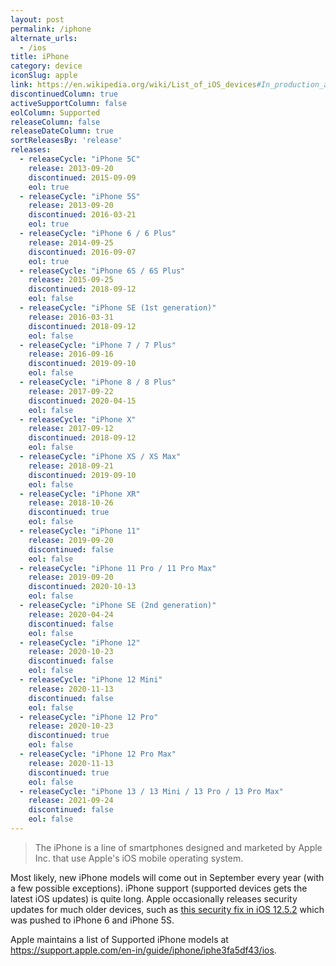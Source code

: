 ```yaml
---
layout: post
permalink: /iphone
alternate_urls:
  - /ios
title: iPhone
category: device
iconSlug: apple
link: https://en.wikipedia.org/wiki/List_of_iOS_devices#In_production_and_supported
discontinuedColumn: true
activeSupportColumn: false
eolColumn: Supported
releaseColumn: false
releaseDateColumn: true
sortReleasesBy: 'release'
releases:
  - releaseCycle: "iPhone 5C"
    release: 2013-09-20
    discontinued: 2015-09-09
    eol: true
  - releaseCycle: "iPhone 5S"
    release: 2013-09-20
    discontinued: 2016-03-21
    eol: true
  - releaseCycle: "iPhone 6 / 6 Plus"
    release: 2014-09-25
    discontinued: 2016-09-07
    eol: true
  - releaseCycle: "iPhone 6S / 6S Plus"
    release: 2015-09-25
    discontinued: 2018-09-12
    eol: false
  - releaseCycle: "iPhone SE (1st generation)"
    release: 2016-03-31
    discontinued: 2018-09-12
    eol: false
  - releaseCycle: "iPhone 7 / 7 Plus"
    release: 2016-09-16
    discontinued: 2019-09-10
    eol: false
  - releaseCycle: "iPhone 8 / 8 Plus"
    release: 2017-09-22
    discontinued: 2020-04-15
    eol: false
  - releaseCycle: "iPhone X"
    release: 2017-09-12
    discontinued: 2018-09-12
    eol: false
  - releaseCycle: "iPhone XS / XS Max"
    release: 2018-09-21
    discontinued: 2019-09-10
    eol: false
  - releaseCycle: "iPhone XR"
    release: 2018-10-26
    discontinued: true
    eol: false
  - releaseCycle: "iPhone 11"
    release: 2019-09-20
    discontinued: false
    eol: false
  - releaseCycle: "iPhone 11 Pro / 11 Pro Max"
    release: 2019-09-20
    discontinued: 2020-10-13
    eol: false
  - releaseCycle: "iPhone SE (2nd generation)"
    release: 2020-04-24
    discontinued: false
    eol: false
  - releaseCycle: "iPhone 12"
    release: 2020-10-23
    discontinued: false
    eol: false
  - releaseCycle: "iPhone 12 Mini"
    release: 2020-11-13
    discontinued: false
    eol: false
  - releaseCycle: "iPhone 12 Pro"
    release: 2020-10-23
    discontinued: true
    eol: false
  - releaseCycle: "iPhone 12 Pro Max"
    release: 2020-11-13
    discontinued: true
    eol: false
  - releaseCycle: "iPhone 13 / 13 Mini / 13 Pro / 13 Pro Max"
    release: 2021-09-24
    discontinued: false
    eol: false
---
```


> The iPhone is a line of smartphones designed and marketed by Apple Inc. that use Apple's iOS mobile operating system.

Most likely, new iPhone models will come out in September every year (with a few possible exceptions). iPhone support (supported devices gets the latest iOS updates) is quite long. Apple occasionally releases security updates for much older devices, such as [this security fix in iOS 12.5.2](https://support.apple.com/en-us/HT212257) which was pushed to iPhone 6 and iPhone 5S.

Apple maintains a list of Supported iPhone models at <https://support.apple.com/en-in/guide/iphone/iphe3fa5df43/ios>.
